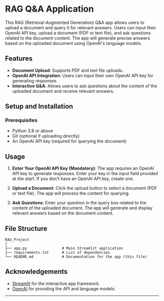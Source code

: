 # RAG Q&A Application

This RAG (Retrieval-Augmented Generation) Q&A app allows users to upload a document and query it for relevant answers. Users can input their OpenAI API key, upload a document (PDF or text file), and ask questions related to the document content. The app will generate precise answers based on the uploaded document using OpenAI's language models.

## Features

- **Document Upload**: Supports PDF and text file uploads.
- **OpenAI API Integration**: Users can input their own OpenAI API key for generating responses.
- **Interactive Q&A**: Allows users to ask questions about the content of the uploaded document and receive relevant answers.

## Setup and Installation

### Prerequisites

- Python 3.8 or above
- Git (optional if uploading directly)
- An OpenAI API key (required for querying the document)

## Usage

1. **Enter Your OpenAI API Key (Mandatory)**: The app requires an OpenAI API key to generate responses. Enter your key in the input field provided at the start. If you don't have an OpenAI API key, create one.
   
2. **Upload a Document**: Click the upload button to select a document (PDF or text file). The app will process the content for querying.

3. **Ask Questions**: Enter your question in the query box related to the content of the uploaded document. The app will generate and display relevant answers based on the document content.

## File Structure

```
RAG_Project
│
├── app.py                # Main Streamlit application
├── requirements.txt      # List of dependencies
└── README.md             # Documentation for the app (this file)
```

## Acknowledgements

- [Streamlit](https://streamlit.io/) for the interactive app framework.
- [OpenAI](https://openai.com/) for providing the API and language models.

---
